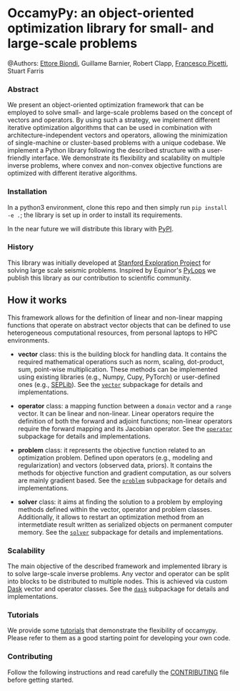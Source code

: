# OccamyPy: an object-oriented optimization library for small- and large-scale problems

@Authors: [Ettore Biondi](mailto:ettore88@stanford.edu),
Guillame Barnier,
Robert Clapp,
[Francesco Picetti](mailto:francesco.picetti@polimi.it),
Stuart Farris

### Abstract
We present an object-oriented optimization framework that can be employed to solve
small- and large-scale problems based on the concept of vectors and operators.
By using such a strategy, we implement different iterative optimization algorithms
that can be used in combination with architecture-independent vectors and operators,
allowing the minimization of single-machine or cluster-based problems with a unique codebase.
We implement a Python library following the described structure with a user-friendly interface.
We demonstrate its flexibility and scalability on multiple inverse problems,
where convex and non-convex objective functions are optimized with different iterative algorithms.

### Installation
In a python3 environment, clone this repo and then simply run `pip install -e .`;
the library is set up in order to install its requirements.

In the near future we will distribute this library with [PyPI](https://pypi.org/).

### History
This library was initially developed at
[Stanford Exploration Project](http://zapad.stanford.edu/ettore88/python-solver)
for solving large scale seismic problems.
Inspired by Equinor's [PyLops](https://github.com/equinor/pylops)
we publish this library as our contribution to scientific community.

## How it works
This framework allows for the definition of linear and non-linear mapping functions that
operate on abstract vector objects that can be defined to use
heterogeneous computational resources, from personal laptops to HPC environments.

- **vector** class: this is the building block for handling data. It contains the required
mathematical operations such as norm, scaling, dot-product, sum, point-wise multiplication.
These methods can be implemented using existing libraries (e.g., Numpy, Cupy, PyTorch) or
user-defined ones (e.g., [SEPLib](http://sepwww.stanford.edu/doku.php?id=sep:software:seplib)).
See the [`vector`](./occamypy/vector) subpackage for details and implementations.

- **operator** class: a mapping function between a `domain` vector and a `range` vector.
It  can be linear and non-linear.
Linear operators require the definition of both the forward and adjoint functions;
non-linear operators require the forward mapping and its Jacobian operator.
See the [`operator`](./occamypy/operator) subpackage for details and implementations.

- **problem** class: it represents the objective function related to  an optimization problem.
Defined upon operators (e.g., modeling and regularization) and vectors (observed data, priors).
It contains the methods for objective function and gradient computation, as our solvers are mainly gradient based.
See the [`problem`](./occamypy/problem) subpackage for details and implementations.

- **solver** class: it aims at finding the solution to a problem by employing methods
defined within the vector, operator and problem classes.
Additionally, it allows to restart an optimization method from an intermetdiate result
written as serialized objects on permanent computer memory.
See the [`solver`](./occamypy/solver) subpackage for details and implementations.

### Scalability
The main objective of the described framework and implemented library is to solve large-scale inverse problems.
Any vector and operator can be split into blocks to be distributed to multiple nodes.
This is achieved via custom [Dask](https://dask.org/) vector and operator classes.
See the [`dask`](./occamypy/dask) subpackage for details and implementations.

### Tutorials
We provide some [tutorials](./tutorials) that demonstrate the flexibility of occamypy.
Please refer to them as a good starting point for developing your own code.

### Contributing
Follow the following instructions and read carefully the [CONTRIBUTING](CONTRIBUTING.md) file before getting started.


